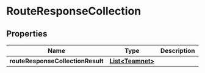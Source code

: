 # RouteResponseCollection

## Properties
Name | Type | Description | Notes
------------ | ------------- | ------------- | -------------
**routeResponseCollectionResult** | [**List&lt;Teamnet&gt;**](Teamnet.md) |  |  [optional]
